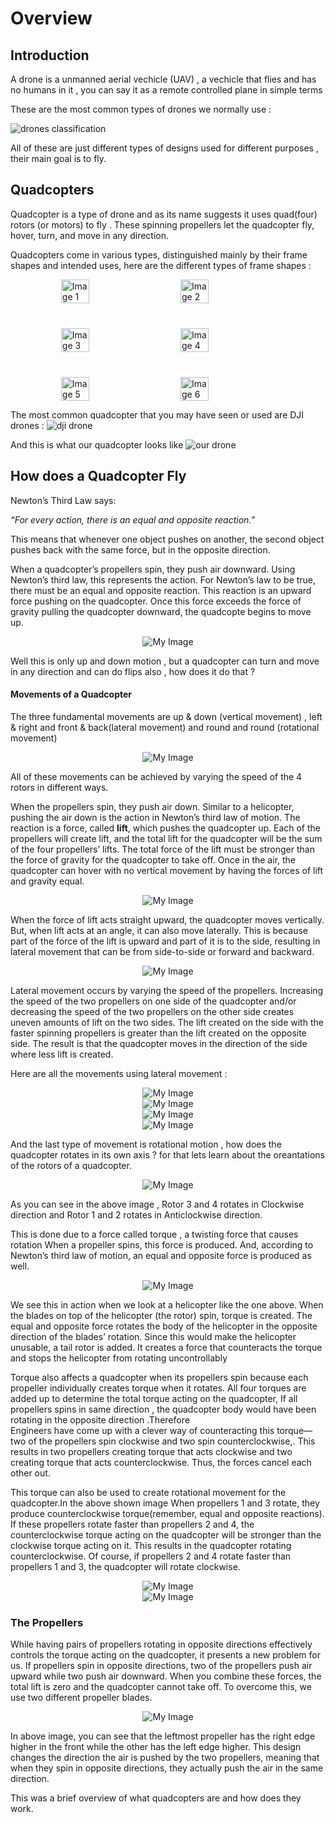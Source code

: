 # Overview

## **Introduction**


A drone is a unmanned aerial vechicle (UAV) , a vechicle that flies and has no humans in it , you can say it as a remote controlled plane in simple terms 


These are the most common types of drones we normally use :

![drones classification](../assets/images/drone-types.png)

All of these are just different types of designs used for different purposes , their main goal is to fly.

## **Quadcopters**

Quadcopter is a type of drone and as its name suggests it uses quad(four) rotors (or motors) to fly . These spinning propellers let the quadcopter fly, hover, turn, and move in any direction. 

Quadcopters come in various types, distinguished mainly by their frame shapes and intended uses, here are the different types of frame shapes :


<div style="display: flex; flex-wrap: wrap; justify-content: center; gap: 40px;">

  <img src="../assets/images/quad-x-frame.png" alt="Image 1" style="width: 30%;">
  <img src="../assets/images/quad-h-frame.png" alt="Image 2" style="width: 30%;">
  <img src="../assets/images/quad-plus-frame.png" alt="Image 3" style="width: 30%;">

  <img src="../assets/images/quad-y4-frame.png" alt="Image 4" style="width: 30%;">
  <img src="../assets/images/quad-a-tail-frame.png" alt="Image 5" style="width: 30%;">
  <img src="../assets/images/quad-v-tail-frame.png" alt="Image 6" style="width: 30%;">

</div>



The most common quadcopter that you may have seen or used are DJI drones :
![dji drone](../assets/images/dji-drone.png)

And this is what our quadcopter looks like
![our drone](../assets/images/our-drone.jpg)


## How does a Quadcopter Fly

Newton’s Third Law says:

*“For every action, there is an equal and opposite reaction.”*

This means that whenever one object pushes on another, the second object pushes back with the same force, but in the opposite direction.

When a quadcopter’s propellers spin, they push air downward. Using Newton’s third law, this represents the action. For Newton’s law to be true, there must be an equal and opposite reaction. This reaction is an upward force pushing on the quadcopter. Once this force exceeds the force of gravity pulling the quadcopter downward, the quadcopte begins to move up. 

<div style="text-align: center;">
  <img src="../assets/images/quadcopter-ntl.png" alt="My Image" style="max-width: 80%;">
</div>

Well this is only up and down motion , but a quadcopter can turn and move in any direction and can do flips also , how does it do that ?

#### **Movements of a Quadcopter**

The three fundamental movements are up & down (vertical movement) , left & right and front & back(lateral movement) and round and round (rotational movement)

<div style="text-align: center;">
  <img src="../assets/images/quad-types-of-movements.png" alt="My Image" style="max-width: 80%;">
</div>

All of these movements can be achieved by varying the speed of the 4 rotors in different ways.

When the propellers spin, they push air down. Similar to a helicopter, pushing the air down is the action in Newton’s third law of motion. The reaction is a force, called
**lift**, which pushes the quadcopter up. Each of the propellers will create lift, and the total lift for the quadcopter will be the sum of the four propellers’ lifts. The total force of the lift must be stronger than the force of gravity for the quadcopter to take off. Once in the air, the quadcopter can hover with no vertical movement by having the forces of lift and gravity equal.


<div style="text-align: center;">
  <img src="../assets/images/quad-vertical-movement.png" alt="My Image" style="max-width: 80%;">
</div>

When the force of lift acts straight upward, the quadcopter moves vertically. But, when lift acts at an angle, it can also move laterally. This is because part of the force of the lift is upward and part of it is to the side, resulting in lateral movement that can be from side-to-side or forward and backward. 


<div style="text-align: center;">
  <img src="../assets/images/quad-lateral-movement.png" alt="My Image" style="max-width: 80%;">
</div>

Lateral movement occurs by varying the speed of the propellers. Increasing the speed of the two propellers on one side of the quadcopter and/or decreasing the speed of the two propellers on the other side creates uneven amounts of lift on the two sides. The lift created on the side with the faster spinning propellers is greater than the lift created on the opposite side. The result is that the quadcopter moves in the direction of the side where less lift is created.

Here are all the movements using lateral movement :


<div style="text-align: center;">
  <img src="../assets/images/quad-foreward.png" alt="My Image" style="max-width: 80%;">
</div>

<div style="text-align: center;">
  <img src="../assets/images/quad-backward.png" alt="My Image" style="max-width: 80%;">
</div>

<div style="text-align: center;">
  <img src="../assets/images/quad-left.png" alt="My Image" style="max-width: 80%;">
</div>


<div style="text-align: center;">
  <img src="../assets/images/quad-right.png" alt="My Image" style="max-width: 80%;">
</div>

And the last type of movement is rotational motion , how does the quadcopter rotates in its own axis ? for that lets learn about the oreantations of the rotors of a quadcopter.


<div style="text-align: center;">
  <img src="../assets/images/quadcopter-props-direction.png" alt="My Image" style="max-width: 80%;">
</div>

As you can see in the above image , Rotor 3 and 4 rotates in Clockwise direction and Rotor 1 and 2 rotates in Anticlockwise direction.

This is done due to a force called torque , a twisting force that causes rotation When a propeller spins, this force is produced. And, according to Newton’s third law of motion, an equal and opposite force is produced as well.


<div style="text-align: center;">
  <img src="../assets/images/helicopter-example.png" alt="My Image" style="max-width: 80%;">
</div>

We see this in action when we look at a helicopter like the one above. When the blades on top of the helicopter (the rotor) spin, torque is created. The equal and opposite force rotates the body of the helicopter in the opposite direction of the blades’ rotation. Since this would make the helicopter unusable, a tail rotor is added. It
creates a force that counteracts the torque and stops the helicopter from rotating uncontrollably


Torque also affects a quadcopter when its propellers spin because each propeller individually creates torque when it rotates. All four torques are added up to determine 
the total torque acting on the quadcopter, If all propellers spins in same direction , the quadcopter body would have been rotating in the opposite direction .Therefore  
Engineers have come up with a clever way of counteracting this torque—two of the propellers spin clockwise and two spin counterclockwise,. This results in two
propellers creating torque that acts clockwise and two creating torque that acts counterclockwise. Thus, the forces cancel each other out.


This torque can also be used to create rotational movement for the quadcopter.In the above shown image When propellers 1 and 3 rotate, they produce counterclockwise torque(remember, equal and opposite reactions). If these propellers rotate faster than propellers 2 and 4, the counterclockwise torque acting on the quadcopter will be 
stronger than the clockwise torque acting on it. This results in the quadcopter rotating counterclockwise. Of course, if propellers 2 and 4 rotate faster than 
propellers 1 and 3, the quadcopter will rotate clockwise.


<div style="text-align: center;">
  <img src="../assets/images/quad-rotate-left.png" alt="My Image" style="max-width: 80%;">
</div>


<div style="text-align: center;">
  <img src="../assets/images/quad-rotate-right.png" alt="My Image" style="max-width: 80%;">
</div>

### **The Propellers**

While having pairs of propellers rotating in opposite directions effectively controls the torque acting on the quadcopter, it presents a new problem for us. If propellers spin in opposite directions, two of the propellers push air upward while two push air downward. When you combine these forces, the total lift is zero and the quadcopter
cannot take off. To overcome this, we use two different propeller blades.

<div style="text-align: center;">
  <img src="../assets/images/props-direction.png" alt="My Image" style="max-width: 80%;">
</div>

In above image, you can see that the leftmost propeller has the right edge higher in the front while the other has the left edge higher. This design changes the direction the air is pushed by the two propellers, meaning that when they spin in opposite directions, they actually push the air in the same direction.


This was a brief overview of what quadcopters are and how does they work. 
